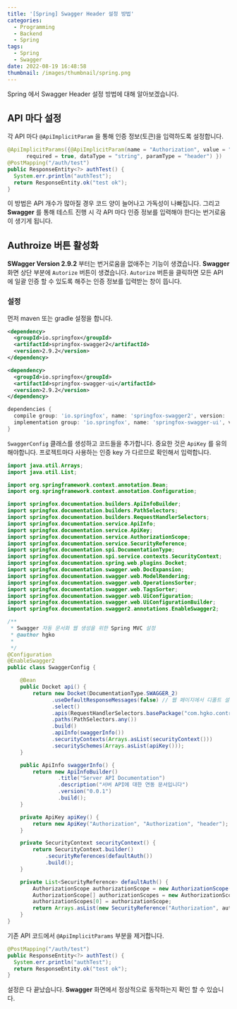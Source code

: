 ```yaml
---
title: '[Spring] Swagger Header 설정 방법'
categories:
  - Programming
  - Backend
  - Spring
tags:
  - Spring
  - Swagger
date: 2022-08-19 16:48:58
thumbnail: /images/thumbnail/spring.png
---
```


Spring 에서 Swagger Header 설정 방법에 대해 알아보겠습니다.

## API 마다 설정

각 API 마다 `@ApiImplicitParam` 을 통해 인증 정보(토큰)을 입력하도록 설정합니다.

```java
@ApiImplicitParams({@ApiImplicitParam(name = "Authorization", value = "JWT Token",
      required = true, dataType = "string", paramType = "header") })
@PostMapping("/auth/test")
public ResponseEntity<?> authTest() {
  System.err.println("authTest");
  return ResponseEntity.ok("test ok");
}
```

이 방법은 API 개수가 많아질 경우 코드 양이 늘어나고 가독성이 나빠집니다. 그리고 **Swagger** 를 통해 테스트 진행 시 각 API 마다 인증 정보를 입력해야 한다는 번거로움이 생기게 됩니다.

## Authroize 버튼 활성화

**SWagger Version 2.9.2** 부터는 번거로움을 없애주는 기능이 생겼습니다. **Swagger** 화면 상단 부분에 `Autorize` 버튼이 생겼습니다. `Autorize` 버튼을 클릭하면 모든 API 에 일괄 인증 할 수 있도록 해주는 인증 정보를 입력받는 창이 뜹니다.

### 설정

먼저 maven 또는 gradle 설정을 합니다.

```xml
<dependency>
  <groupId>io.springfox</groupId>
  <artifactId>springfox-swagger2</artifactId>
  <version>2.9.2</version>
</dependency>

<dependency>
  <groupId>io.springfox</groupId>
  <artifactId>springfox-swagger-ui</artifactId>
  <version>2.9.2</version>
</dependency>
```

```gradle
dependencies {
  compile group: 'io.springfox', name: 'springfox-swagger2', version: '2.9.2'
  implementation group: 'io.springfox', name: 'springfox-swagger-ui', version: '2.9.2'
}
```

`SwaggerConfig` 클래스를 생성하고 코드들을 추가합니다. 중요한 것은 `ApiKey` 를 유의해야합니다. 프로젝트마다 사용하는 인증 key 가 다르므로 확인해서 입력합니다.

```java
import java.util.Arrays;
import java.util.List;

import org.springframework.context.annotation.Bean;
import org.springframework.context.annotation.Configuration;

import springfox.documentation.builders.ApiInfoBuilder;
import springfox.documentation.builders.PathSelectors;
import springfox.documentation.builders.RequestHandlerSelectors;
import springfox.documentation.service.ApiInfo;
import springfox.documentation.service.ApiKey;
import springfox.documentation.service.AuthorizationScope;
import springfox.documentation.service.SecurityReference;
import springfox.documentation.spi.DocumentationType;
import springfox.documentation.spi.service.contexts.SecurityContext;
import springfox.documentation.spring.web.plugins.Docket;
import springfox.documentation.swagger.web.DocExpansion;
import springfox.documentation.swagger.web.ModelRendering;
import springfox.documentation.swagger.web.OperationsSorter;
import springfox.documentation.swagger.web.TagsSorter;
import springfox.documentation.swagger.web.UiConfiguration;
import springfox.documentation.swagger.web.UiConfigurationBuilder;
import springfox.documentation.swagger2.annotations.EnableSwagger2;

/**
 * Swagger 자동 문서화 웹 생성을 위한 Spring MVC 설정
 * @author hgko
 *
 */
@Configuration
@EnableSwagger2
public class SwaggerConfig {

    @Bean
    public Docket api() {
        return new Docket(DocumentationType.SWAGGER_2)
              .useDefaultResponseMessages(false) // 웹 페이지에서 디폴트 설정되는 ResponseMessages 부분 표시하지 않음
              .select()
              .apis(RequestHandlerSelectors.basePackage("com.hgko.controller")) // Controller에서 api 추출
              .paths(PathSelectors.any())
              .build()
              .apiInfo(swaggerInfo())
              .securityContexts(Arrays.asList(securityContext()))
              .securitySchemes(Arrays.asList(apiKey()));
    }

    public ApiInfo swaggerInfo() {
        return new ApiInfoBuilder()
                .title("Server API Documentation")
                .description("서버 API에 대한 연동 문서입니다")
                .version("0.0.1")
                .build();
    }

    private ApiKey apiKey() {
        return new ApiKey("Authorization", "Authorization", "header");
    }

    private SecurityContext securityContext() {
        return SecurityContext.builder()
            .securityReferences(defaultAuth())
            .build();
    }

    private List<SecurityReference> defaultAuth() {
        AuthorizationScope authorizationScope = new AuthorizationScope("global", "accessEverything");
        AuthorizationScope[] authorizationScopes = new AuthorizationScope[1];
        authorizationScopes[0] = authorizationScope;
        return Arrays.asList(new SecurityReference("Authorization", authorizationScopes));
    }
}
```

기존 API 코드에서 `@ApiImplicitParams` 부분을 제거합니다.

```java
@PostMapping("/auth/test")
public ResponseEntity<?> authTest() {
  System.err.println("authTest");
  return ResponseEntity.ok("test ok");
}
```

설정은 다 끝났습니다. **Swagger** 화면에서 정상적으로 동작하는지 확인 할 수 있습니다.
